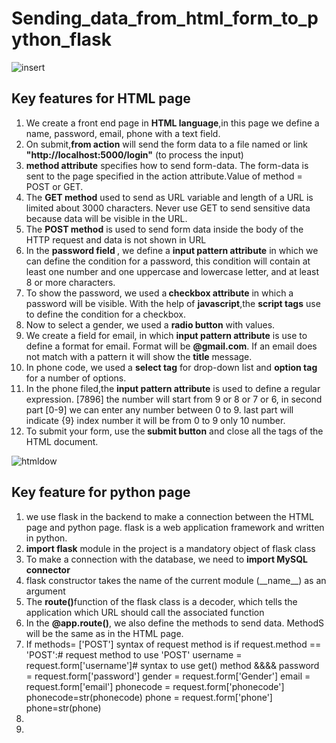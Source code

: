 # Sending_data_from_html_form_to_python_flask  
![insert](https://user-images.githubusercontent.com/47202519/53413964-90c24e00-39f3-11e9-98d2-453835d257b3.jpg)

## Key features for HTML  page
<ol>
  <li>We create a front end page in <strong>HTML language</strong>,in this page we define a name, password, email, phone with a text field.</li>
  <li>On submit,<strong>from action</strong> will send the form data to a file named or link <strong>"http://localhost:5000/login"</strong> (to process the input)</li>
  <li><strong>method attribute</strong> specifies how to send form-data. The form-data is sent to the page specified in the action attribute.Value of method = POST or GET.</li>
  <li>The <strong>GET method</strong> used to send as URL variable and length of a URL is limited about 3000 characters. Never use GET to send sensitive data because data will be visible in the URL.</li>
  <li>The <strong>POST method</strong> is used to send form data inside the body of the HTTP request and data is not shown in URL</li>
  <li>In the <strong>password field </strong>, we define a <strong>input pattern attribute</strong> in which we can define the condition for a password, this condition will contain at least one number and one uppercase and lowercase letter, and at least 8 or more characters.</li>
  <li>To show the password, we used a<strong> checkbox attribute</strong> in which a password will be visible. With the help of <strong>javascript</strong>,the <strong>script tags</strong> use to define the condition for a checkbox. </li>
  <li>Now to select a gender, we used a <strong> radio button</strong> with values.  </li>
  <li>We create a field for email, in which <strong>input pattern attribute</strong> is use to define a format for email. Format will be <strong>@gmail.com</strong>. If an email does not match with a pattern it will show the <strong>title</strong> message. </li>
  <li>In phone code, we used a <strong>select tag</strong> for drop-down list and <strong>option tag</strong> for a number of options.</li>
  <li>In the phone filed,the <strong>input pattern attribute</strong> is used to define a regular expression. [7896] the number will start from 9 or 8 or 7 or 6, in second part [0-9] we can enter any number between 0 to 9. last part will indicate {9} index number it will be from 0 to 9 only 10 number.</li>
  <li>To submit your form, use the<strong> submit button</strong> and close all the tags of the HTML document.</li>
  </ol>  
  
  ![htmldow](https://user-images.githubusercontent.com/47202519/53476378-41822900-3a98-11e9-98f2-503d4f1155d6.png)
  
  
  ## Key feature for python page
  <ol>
  <li>we use flask in the backend to make a connection between the HTML page and python page. flask is a web application framework and written in python.</li>
  <li><strong>import flask</strong> module in the project is a mandatory object of flask class  </li>
  <li>To make a connection with the database, we need to <strong>import MySQL connector</strong></li>
  <li>flask constructor takes the name of the current module (__name__) as an argument</li>
  <li>The <strong>route()</strong>function of the flask class is a decoder, which tells the application which URL should call the associated function</li>
  <li>In the <strong>@app.route()</strong>, we also define the methods to send data. MethodS will be the same as in the HTML page. </li>
  <li>If methods= ['POST']    
  syntax of request method is    
     if request.method == 'POST':# request method to use 'POST'
      username = request.form['username']# syntax to use get() method &&&&
      password = request.form['password']
      gender = request.form['Gender']
      email = request.form['email']
      phonecode = request.form['phonecode']
      phonecode=str(phonecode)
      phone = request.form['phone']
      phone=str(phone)</li>
  <li></li>
  <li></li>
</ol>
